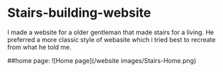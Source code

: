 # Stairs-building-website
I made a website for a older gentleman that made stairs for a living. He preferred a more classic style of webasite which i tried best to recreate from what he told me.

##home page:
![Home page](/website images/Stairs-Home.png)
